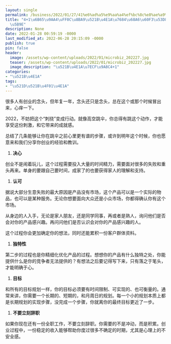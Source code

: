 ```yaml
---
layout: single
permalink: /business/2022/01/27/41%e6%ad%a5%e9%aa%a4%ef%bc%8c%e8%ae%a9%e5%88%9b%e4%b8%9a%e7%9a%84%e6%a2%a6%e6%83%b3%e5%8f%98%e6%88%90%e7%8e%b0%e5%ae%9e/
title: "4+1\u6B65\u9AA4\uFF0C\u8BA9\u521B\u4E1A\u7684\u68A6\u60F3\u53D8\u6210\u73B0\
  \u5B9E"
description: None
date: 2022-01-28 00:59:19 -0000
last_modified_at: 2022-06-28 20:15:09 -0000
publish: true
pin: false
header:
  image: /assets/wp-content/uploads/2022/01/microbiz_202227.jpg
  teaser: /assets/wp-content/uploads/2022/01/microbiz_202227.jpg
  image_description: "\u521B\u4E1A\u7ECF\u9A8C4+1"
categories:
- "\u521B\u4E1A"
tags:
- "\u521D\u521B\u4F01\u4E1A"
---
```

很多人有创业的念头，但年复一年，念头还只是念头，总在这个或那个时候冒出来，心痒一下。

2022，不妨把这个“刺挠”变成行动。就像高空跳伞，你总得有跳这个动作，才能享受这份刺激，和它带来的成就感。

总结了几条能够让你在跳伞之前心里更有谱的步骤，或许到明年这个时候，你也愿意来和我们分享你创业的经验和教训。

  1. **决心**

创业不是闹着玩儿，这个过程需要投入大量的时间精力，需要面对很多的失败和重头再来。单身的要跟自己要时间，成家了的也要获得家人的理解和支持。

  1. **认可**

据说大部分生意失败的最大原因是产品没有市场，这个产品可以是一个实际的物品，也可以是某种服务。无论你想要面向大众还是小众市场，你都得确认你有这个市场。

从身边的人入手，无论是家人朋友，还是同学同事，再或者是熟人，询问他们是否会对你的产品感兴趣。再问问他们是否认识会对你的产品感兴趣的人。

这个过程你会更加确定你的想法，同时还能累积一份客户群体资料。

  1. **独特性**

第二步的过程也是你精细化优化产品的过程。想想你的产品有什么独特之处，你能提供什么是你的竞争者无法提供的？有想法之后要记得写下来，只有落之于笔头，才能明确于心。

  1. **目标**

和所有的目标规划一样，你的目标必须要有时间限制、可实现的、也可衡量的。通常来讲，你需要一个长期的、短期的，和月周日的规划。每一个小的规划本质上都是长期规划的实现步骤，没完成一个步骤，你就离你的最终目标更近了一步。

  1. **不要立刻辞职**

如果你现在还有一份全职工作，不要立刻辞职。你需要的不是冲动，而是积累。创业过程中，一份稳定的收入能够帮助你度过很多不确定的时期，尤其是心理上的不安全感。
